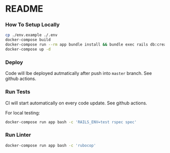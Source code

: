 # README

### How To Setup Locally

```bash
cp ./env.example ./.env
docker-compose build
docker-compose run --rm app bundle install && bundle exec rails db:create db:migrate db:seed
docker-compose up -d
```

### Deploy 

Code will lbe deployed autmatically after push into `master` branch. See github actions.

### Run Tests

CI will start automatically on every code update. See github actions.

For local testing:
```bash
docker-compose run app bash -c 'RAILS_ENV=test rspec spec'
```

### Run Linter

```bash
docker-compose run app bash -c 'rubocop'
```
